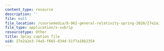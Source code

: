 ```yaml
---
content_type: resource
description: ''
file: null
file_location: /coursemedia/8-962-general-relativity-spring-2020/27e2a2e374a5f665834d51f7a18b2354_d1dtqw7f6pw.srt
file_type: application/x-subrip
resourcetype: Other
title: 3play caption file
uid: 27e2a2e3-74a5-f665-834d-51f7a18b2354
---
```

